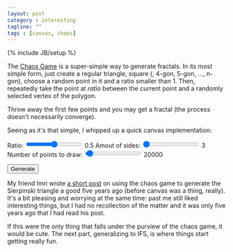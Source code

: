 ```yaml
---
layout: post
category : interesting
tagline: ""
tags : [canvas, chaos]
---
```

{% include JB/setup %}

The [Chaos Game](http://en.wikipedia.org/wiki/Chaos_game) is a super-simple way to generate fractals. In its most simple form, just create a regular triangle, square (, 4-gon, 5-gon, ..., n-gon), choose a random point in it and a ratio smaller than 1. Then, repeatedly take the point at _ratio_ between the current point and a randomly selected vertex of the polygon.

Throw away the first few points and you may get a fractal (the process doesn't necessarily converge).

Seeing as it's that simple, I whipped up a quick canvas implementation:
<div>
  <label for="range-in">Ratio:</label>
  <input type="range" id="range-in" min="0" max="1" step="0.01" onchange="rangeout.value=value" />
  <output id="rangeout">0.5</output>
  <label for="ngon-in">Amout of sides:</label>
  <input type="range" id="ngon-in" min="3" max="16" step="1" onchange="ngonout.value=value" value="3"/>
  <output id="ngonout">3</output>
  <label for="points-in">Number of points to draw:</label>
  <input type="range" id="points-in" min="5000" max="500000" step="4950" onchange="pointsout.value=value" value="20000"/>
  <output id="pointsout">20000</output>
  <div style="margin-top: 1em">
    <button class="btn" id="play">Generate</button>
  </div>
</div>
<canvas id='chaos' width='600' height='600'>
</canvas>

<script type="text/javascript">
//<![CDATA[|
var canvas = document.getElementById("chaos"),
    button = document.getElementById("play");

function generate_ngon(n, width, height) {
  var points = Array(),
      half_width = width/2,
      half_height = height/2;
  for (var i = 0; i < n; i++) {
    points.push(half_width - 1 - Math.sin((i/n)*Math.PI*2)*half_width);
    points.push(half_height - 1 - Math.cos((i/n)*Math.PI*2)*half_height);
  }
  return points;
}

function do_some_chaos() {
  var ratio = document.getElementById("range-in").value,
      n = document.getElementById("ngon-in").value,
      point_count = document.getElementById("points-in").value,
      points = generate_ngon(n, canvas.width, canvas.height),
      ctx = canvas.getContext('2d'),
      prev_x = Math.floor(Math.random()*canvas.width), // random initial point in the canvas
      prev_y = Math.floor(Math.random()*canvas.height); // strictly speaking, it should be inside the polygon, but this is good enough in practice

  ctx.clearRect(0, 0, canvas.width, canvas.height);
  ctx.fillStyle = 'rgba(0,0,0,128)';
  // skip the first 100 points
  for (var i = 0; i < 100; i++) {
    var randomIndex = Math.floor(Math.random()*points.length/2) * 2,
        prev_x = prev_x*ratio + (1-ratio)*points[randomIndex],
        prev_y = prev_y*ratio + (1-ratio)*points[randomIndex+1];
  }

  for (var i = 0; i < point_count - 100; i++) {
    var randomIndex = Math.floor(Math.random()*points.length/2) * 2,
        prev_x = prev_x*ratio + (1-ratio)*points[randomIndex],
        prev_y = prev_y*ratio + (1-ratio)*points[randomIndex+1];
    ctx.fillRect(prev_x,prev_y,1,1);
  }
}

button.addEventListener('click', do_some_chaos);
do_some_chaos();
//]]>
</script>

My friend Imri wrote [a short post](http://www.algorithm.co.il/blogs/programming/fractals-in-10-minutes-no-5-sierpinski-chaos-game/) on using the chaos game to generate the Sierpinski triangle a good five years ago (before canvas was a thing, really). It's a bit pleasing and worrying at the same time: past me still liked interesting things, but I had no recollection of the matter and it was only five years ago that I had read his post.

If this were the only thing that falls under the purview of the chaos game, it would be cute. The next part, generalizing to IFS, is where things start getting really fun.